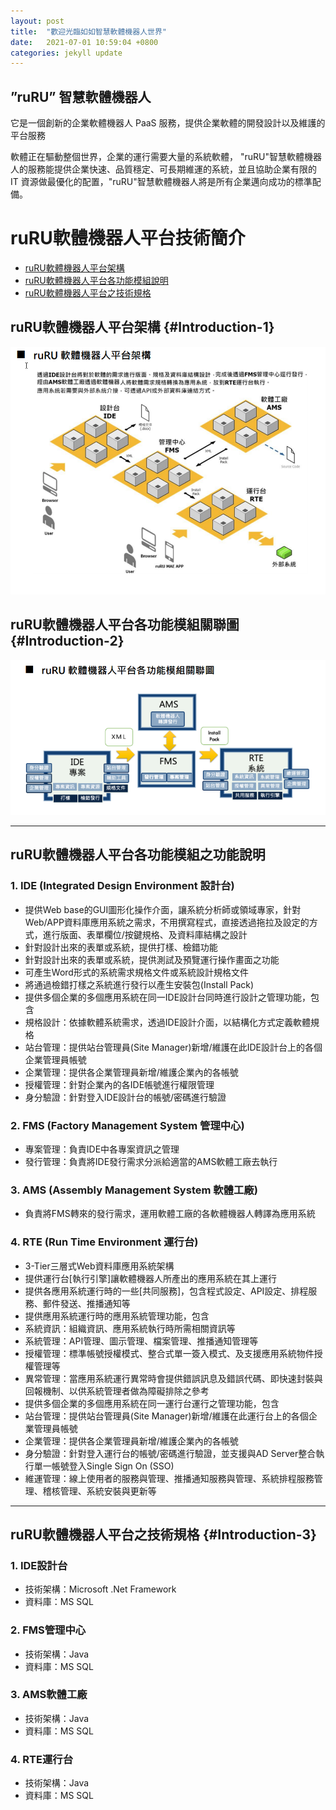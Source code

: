 ```yaml
---
layout: post
title:  "歡迎光臨如如智慧軟體機器人世界"
date:   2021-07-01 10:59:04 +0800
categories: jekyll update
---
```


## ”ruRU” 智慧軟體機器人
它是一個創新的企業軟體機器人 PaaS 服務，提供企業軟體的開發設計以及維護的平台服務

軟體正在驅動整個世界，企業的運行需要大量的系統軟體， "ruRU"智慧軟體機器人的服務能提供企業快速、品質穩定、可長期維運的系統，並且協助企業有限的 IT 資源做最優化的配置，"ruRU"智慧軟體機器人將是所有企業邁向成功的標準配備。

# ruRU軟體機器人平台技術簡介
- [ruRU軟體機器人平台架構](#Introduction-1)
- [ruRU軟體機器人平台各功能模組說明](#Introduction-2)
- [ruRU軟體機器人平台之技術規格](#Introduction-3)

	
## ruRU軟體機器人平台架構 {#Introduction-1}
![](/img/Introduction-1.png)

## ruRU軟體機器人平台各功能模組關聯圖 {#Introduction-2}
![](/img/Introduction-2.png)

----
## ruRU軟體機器人平台各功能模組之功能說明
### 1. IDE (Integrated Design Environment 設計台)
- 提供Web base的GUI圖形化操作介面，讓系統分析師或領域專家，針對Web/APP資料庫應用系統之需求，不用撰寫程式，直接透過拖拉及設定的方式，進行版面、表單欄位/按鍵規格、及資料庫結構之設計
- 針對設計出來的表單或系統，提供打樣、檢錯功能
- 針對設計出來的表單或系統，提供測試及預覽運行操作畫面之功能
- 可產生Word形式的系統需求規格文件或系統設計規格文件
- 將通過檢錯打樣之系統進行發行以產生安裝包(Install Pack)
- 提供多個企業的多個應用系統在同一IDE設計台同時進行設計之管理功能，包含
- 規格設計：依據軟體系統需求，透過IDE設計介面，以結構化方式定義軟體規格
- 站台管理：提供站台管理員(Site Manager)新增/維護在此IDE設計台上的各個企業管理員帳號
- 企業管理：提供各企業管理員新增/維護企業內的各帳號
- 授權管理：針對企業內的各IDE帳號進行權限管理
- 身分驗證：針對登入IDE設計台的帳號/密碼進行驗證

### 2. FMS (Factory Management System 管理中心)
- 專案管理：負責IDE中各專案資訊之管理
- 發行管理：負責將IDE發行需求分派給適當的AMS軟體工廠去執行

### 3. AMS (Assembly Management System 軟體工廠)
- 負責將FMS轉來的發行需求，運用軟體工廠的各軟體機器人轉譯為應用系統

### 4. RTE (Run Time Environment 運行台)
- 3-Tier三層式Web資料庫應用系統架構
- 提供運行台[執行引擎]讓軟體機器人所產出的應用系統在其上運行
- 提供各應用系統運行時的一些[共同服務]，包含程式設定、API設定、排程服務、郵件發送、推播通知等
- 提供應用系統運行時的應用系統管理功能，包含
- 系統資訊：組織資訊、應用系統執行時所需相關資訊等
- 系統管理：API管理、圖示管理、檔案管理、推播通知管理等
- 授權管理：標準帳號授權模式、整合式單一簽入模式、及支援應用系統物件授權管理等
- 異常管理：當應用系統運行異常時會提供錯誤訊息及錯誤代碼、即快速封裝與回報機制、以供系統管理者做為障礙排除之參考
- 提供多個企業的多個應用系統在同一運行台運行之管理功能，包含
- 站台管理：提供站台管理員(Site Manager)新增/維護在此運行台上的各個企業管理員帳號
- 企業管理：提供各企業管理員新增/維護企業內的各帳號
- 身分驗證：針對登入運行台的帳號/密碼進行驗證，並支援與AD Server整合執行單一帳號登入Single Sign On (SSO)
- 維運管理：線上使用者的服務與管理、推播通知服務與管理、系統排程服務管理、稽核管理、系統安裝與更新等

---- 

## ruRU軟體機器人平台之技術規格 {#Introduction-3}
### 1. IDE設計台 
- 技術架構：Microsoft .Net Framework
- 資料庫：MS SQL

### 2. FMS管理中心
- 技術架構：Java
- 資料庫：MS SQL

### 3. AMS軟體工廠
- 技術架構：Java
- 資料庫：MS SQL

### 4. RTE運行台
- 技術架構：Java
- 資料庫：MS SQL
 

